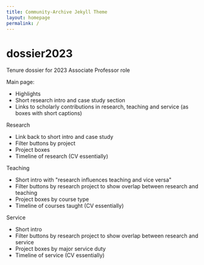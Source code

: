 ```yaml
---
title: Community-Archive Jekyll Theme
layout: homepage
permalink: /
---
```


# dossier2023
Tenure dossier for 2023 Associate Professor role

Main page:
- Highlights
- Short research intro and case study section
- Links to scholarly contributions in research, teaching and service (as boxes with short captions)

Research
- Link back to short intro and case study
- Filter buttons by project
- Project boxes
- Timeline of research (CV essentially)

Teaching
- Short intro with "research influences teaching and vice versa"
- Filter buttons by research project to show overlap between research and teaching
- Project boxes by course type
- Timeline of courses taught (CV essentially)

Service
- Short intro
- Filter buttons by research project to show overlap between research and service
- Project boxes by major service duty
- Timeline of service (CV essentially)
